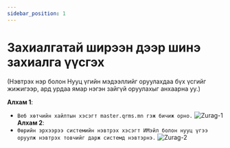 ```yaml
---
sidebar_position: 1
---
```


# Захиалгатай ширээн дээр шинэ захиалга үүсгэх

(Нэвтрэх нэр болон Нууц үгийн мэдээллийг оруулахдаа бүх үсгийг жижигээр, ард урдаа ямар нэгэн зайгүй оруулахыг анхаарна уу.)

**Алхам 1**:

- `Веб хөтчийн хайлтын хэсэгт master.qrms.mn гэж бичиж орно.`
![Zurag-1](/img/images/zurag-1.png)
**Алхам 2**:
- `Өөрийн эрхээрээ системийн нэвтрэх хэсэгт ИМэйл болон нууц үгээ оруулж нэвтрэх товчийг дарж системд нэвтэрнэ.`
![Zurag-2](/img/images/zurag-2.png)
